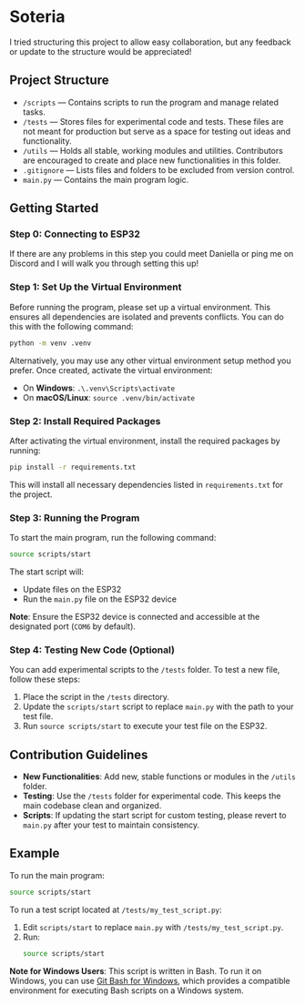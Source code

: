# Soteria

I tried structuring this project to allow easy collaboration, but any feedback
or update to the structure would be appreciated!

## Project Structure

- `/scripts` — Contains scripts to run the program and manage related tasks.
- `/tests` — Stores files for experimental code and tests. These files are not meant for production but serve as a space for testing out ideas and functionality.
- `/utils` — Holds all stable, working modules and utilities. Contributors are encouraged to create and place new functionalities in this folder.
- `.gitignore` — Lists files and folders to be excluded from version control.
- `main.py` — Contains the main program logic.

## Getting Started

### Step 0: Connecting to ESP32

If there are any problems in this step you could meet Daniella or ping me on Discord and I will walk you
through setting this up!

### Step 1: Set Up the Virtual Environment

Before running the program, please set up a virtual environment. This ensures all dependencies are isolated and prevents conflicts. You can do this with the following command:

```bash
python -m venv .venv
```

Alternatively, you may use any other virtual environment setup method you prefer. Once created, activate the virtual environment:

- On **Windows**: `.\.venv\Scripts\activate`
- On **macOS/Linux**: `source .venv/bin/activate`

### Step 2: Install Required Packages
After activating the virtual environment, install the required packages by running:

```bash
pip install -r requirements.txt
```
This will install all necessary dependencies listed in `requirements.txt` for the
project.

### Step 3: Running the Program

To start the main program, run the following command:

```bash
source scripts/start
```

The start script will:
- Update files on the ESP32
- Run the `main.py` file on the ESP32 device

**Note**: Ensure the ESP32 device is connected and accessible at the designated port (`COM6` by default).

### Step 4: Testing New Code (Optional)

You can add experimental scripts to the `/tests` folder. To test a new file, follow these steps:

1. Place the script in the `/tests` directory.
2. Update the `scripts/start` script to replace `main.py` with the path to your test file.
3. Run `source scripts/start` to execute your test file on the ESP32.

## Contribution Guidelines

- **New Functionalities**: Add new, stable functions or modules in the `/utils` folder.
- **Testing**: Use the `/tests` folder for experimental code. This keeps the main codebase clean and organized.
- **Scripts**: If updating the start script for custom testing, please revert to `main.py` after your test to maintain consistency.

## Example

To run the main program:
```bash
source scripts/start
```

To run a test script located at `/tests/my_test_script.py`:
1. Edit `scripts/start` to replace `main.py` with `/tests/my_test_script.py`.
2. Run:
   ```bash
   source scripts/start
   ```

**Note for Windows Users**: This script is written in Bash. To run it on Windows, you can use [Git Bash for Windows](https://git-scm.com/downloads/win), which provides a compatible environment for executing Bash scripts on a Windows system.
